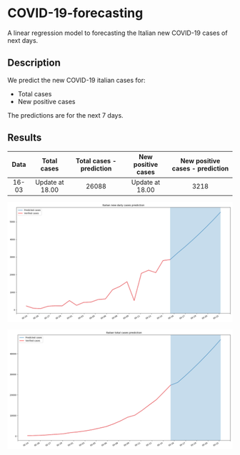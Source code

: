 # COVID-19-forecasting
A linear regression model to forecasting the Italian new COVID-19 cases of next days.

## Description
We predict the new COVID-19 italian cases for:
- Total cases
- New positive cases

The predictions are for the next 7 days.

## Results
| Data  | Total cases | Total cases - prediction| New positive cases| New positive cases - prediction|
| :-------------: | :-------------: |:-------------: | :-------------: |:-------------: |
| 16-03  | Update at 18.00 | 26088 | Update at 18.00  | 3218 |


![Italian daily cases](https://github.com/AlessandroMinervini/COVID-19-forecasting/blob/master/img/Italian%20new-daily%20cases%20prediction.png)

![Italian new-daily cases](https://github.com/AlessandroMinervini/COVID-19-forecasting/blob/master/img/Italian%20total%20cases%20prediction.png)

